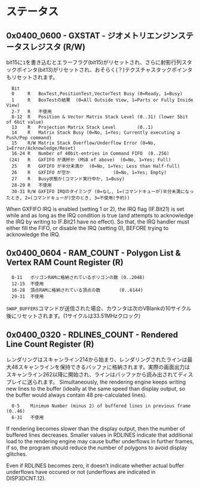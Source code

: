 # ステータス

## 0x0400_0600 - GXSTAT - ジオメトリエンジンステータスレジスタ (R/W)

bit15に`1`を書き込むとエラーフラグ(bit15)がリセットされ、さらに射影行列スタックポインタ(bit13)がリセットされ、おそらく(？)テクスチャスタックポインタもリセットされます。

```
  Bit
  0     R   BoxTest,PositionTest,VectorTest Busy (0=Ready, 1=Busy)
  1     R   BoxTestの結果  (0=All Outside View, 1=Parts or Fully Inside View)
  2-7   R   不使用
  8-12  R   Position & Vector Matrix Stack Level (0..31) (lower 5bit of 6bit value)
  13    R   Projection Matrix Stack Level        (0..1)
  14    R   Matrix Stack Busy (0=No, 1=Yes; Currently executing a Push/Pop command)
  15    R/W Matrix Stack Overflow/Underflow Error (0=No, 1=Error/Acknowledge/Reset)
  16-24 R   Number of 40bit-entries in Command FIFO  (0..256)
 (24)   R   GXFIFO が満杯か (MSB of above)  (0=No, 1=Yes; Full)
  25    R   GXFIFO が半分未満か  (0=No, 1=Yes; Less than Half-full)
  26    R   GXFIFO が空か                (0=No, 1=Yes; Empty)
  27    R   Busy状態か(コマンド実行中か, 1=Busy)
  28-29 R   不使用
  30-31 R/W GXFIFO IRQのタイミング (0=なし, 1=(コマンドキューが)半分未満になったとき, 2=(コマンドキューが)空のとき, 3=不使用(予約))
```

When GXFIFO IRQ is enabled (setting 1 or 2), the IRQ flag (IF.Bit21) is set while and as long as the IRQ condition is true (and attempts to acknowledge the IRQ by writing to IF.Bit21 have no effect). So that, the IRQ handler must either fill the FIFO, or disable the IRQ (setting 0), BEFORE trying to acknowledge the IRQ.

## 0x0400_0604 - RAM_COUNT - Polygon List & Vertex RAM Count Register (R)

```
  0-11   ポリゴンRAMに格納されているポリゴンの数 (0..2048)
  12-15  不使用
  16-28  頂点RAMに格納されている頂点の数       (0..6144)
  29-31  不使用
```

`SWAP_BUFFERS`コマンドが送信された場合、カウンタは次のVBlankの10サイクル後にリセットされます。(1サイクルは33.51MHzクロック)

## 0x0400_0320 - RDLINES_COUNT - Rendered Line Count Register (R)

レンダリングはスキャンライン214から始まり、レンダリングされたラインは最大48スキャンラインを保持できるバッファに格納されます。実際の画面出力はスキャンライン262以降に開始され、ラインはバッファから読み出されてディスプレイに送られます。 Simultaneously, the rendering engine keeps writing new lines to the buffer (ideally at the same speed than display output, so the buffer would always contain 48 pre-calculated lines).

```
  0-5    Minimum Number (minus 2) of buffered lines in previous frame (0..46)
  6-31   不使用
```

If rendering becomes slower than the display output, then the number of buffered lines decreases. Smaller values in RDLINES indicate that additional load to the rendering engine may cause buffer underflows in further frames, if so, the program should reduce the number of polygons to avoid display glitches.

Even if RDLINES becomes zero, it doesn’t indicate whether actual buffer underflows have occured or not (underflows are indicated in DISP3DCNT.12).
